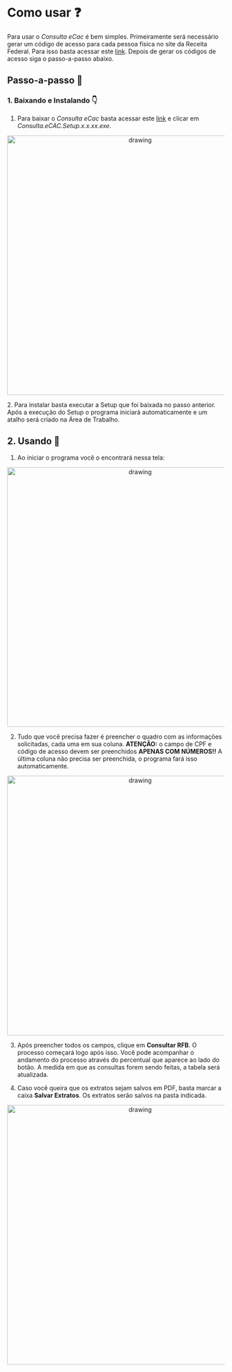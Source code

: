 # Como usar :question:

Para usar o *Consulta eCac* é bem simples. Primeiramente será necessário gerar um
código de acesso para cada pessoa física no site da Receita Federal. Para isso basta acessar este [link](https://www.receita.fazenda.gov.br/aplicacoes/ssl/atbhe/codacesso.app/PFCodAcesso.aspx).
Depois de gerar os códigos de acesso siga o passo-a-passo abaixo.

## Passo-a-passo :feet:

### 1. Baixando e Instalando :point_down:

1. Para baixar o *Consulta eCac* basta acessar este [link](https://github.com/gabrielcarneiro97/ecac-status-irpf/releases) e clicar em *Consulta.eCAC.Setup.x.x.xx.exe*.
<p align="center">
  <img src="https://i.imgur.com/yLoyIPZ.png" alt="drawing" width="600"/>
</p>
2. Para instalar basta executar a Setup que foi baixada no passo anterior. Após a execução do Setup o programa iniciará automaticamente e um
atalho será criado na Área de Trabalho.


## 2. Usando :rabbit2:

1. Ao iniciar o programa você o encontrará nessa tela:
<p align="center">
  <img src="https://i.imgur.com/GamoIG9.png" alt="drawing" width="600"/>
</p>

2. Tudo que você precisa fazer é preencher o quadro com as informações solicitadas, cada uma em sua coluna. **ATENÇÃO:**
o campo de CPF e código de acesso devem ser preenchidos **APENAS COM NÚMEROS!!** A última coluna não precisa ser preenchida, o programa fará isso automaticamente.
<p align="center">
  <img src="https://i.imgur.com/4QoX4Fg.png" alt="drawing" width="600"/>
</p>

3. Após preencher todos os campos, clique em **Consultar RFB**. O processo começará logo após isso. Você pode acompanhar o andamento do processo através do percentual que aparece ao lado do botão.
A medida em que as consultas forem sendo feitas, a tabela será atualizada.

4. Caso você queira que os extratos sejam salvos em PDF, basta marcar a caixa **Salvar Extratos**. Os extratos serão salvos na pasta indicada.
<p align="center">
  <img src="https://i.imgur.com/Y2eNECA.png" alt="drawing" width="600"/>
</p>
